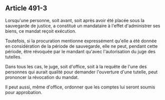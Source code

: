 Article 491-3
----
Lorsqu'une personne, soit avant, soit après avoir été placée sous la sauvegarde
de justice, a constitué un mandataire à l'effet d'administrer ses biens, ce
mandat reçoit exécution.

Toutefois, si la procuration mentionne expressément qu'elle a été donnée en
considération de la période de sauvegarde, elle ne peut, pendant cette période,
être révoquée par le mandant qu'avec l'autorisation du juge des tutelles.

Dans tous les cas, le juge, soit d'office, soit à la requête de l'une des
personnes qui aurait qualité pour demander l'ouverture d'une tutelle, peut
prononcer la révocation du mandat.

Il peut aussi, même d'office, ordonner que les comptes lui seront soumis pour
approbation.
